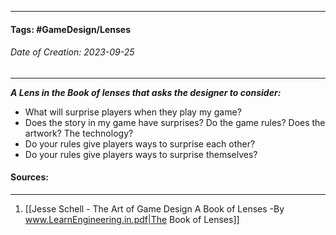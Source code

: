 __________________________________________________________________________
#### **Tags:** #GameDesign/Lenses  
###### *Date of Creation: 2023-09-25*
__________________________________________________________________________

***A Lens in the Book of lenses that asks the designer to consider:***
- What will surprise players when they play my game?
- Does the story in my game have surprises? Do the game rules? Does the artwork? The technology?
- Do your rules give players ways to surprise each other?
- Do your rules give players ways to surprise themselves?
#### Sources:
__________________________________________________________________________
1. [[Jesse Schell - The Art of Game Design A Book of Lenses -By www.LearnEngineering.in.pdf|The Book of Lenses]]